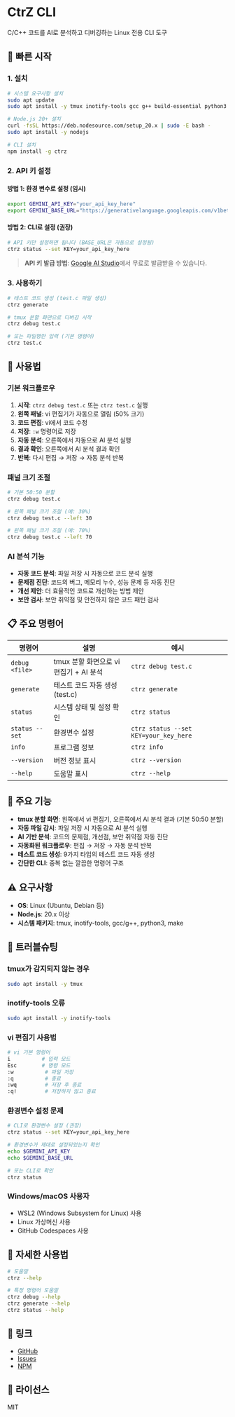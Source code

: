 # CtrZ CLI

C/C++ 코드를 AI로 분석하고 디버깅하는 Linux 전용 CLI 도구

## 🚀 빠른 시작

### 1. 설치

```bash
# 시스템 요구사항 설치
sudo apt update
sudo apt install -y tmux inotify-tools gcc g++ build-essential python3 make

# Node.js 20+ 설치
curl -fsSL https://deb.nodesource.com/setup_20.x | sudo -E bash -
sudo apt install -y nodejs

# CLI 설치
npm install -g ctrz
```

### 2. API 키 설정

#### 방법 1: 환경 변수로 설정 (임시)
```bash
export GEMINI_API_KEY="your_api_key_here"
export GEMINI_BASE_URL="https://generativelanguage.googleapis.com/v1beta/models/gemini-1.5-pro:generateContent"
```

#### 방법 2: CLI로 설정 (권장)
```bash
# API 키만 설정하면 됩니다 (BASE_URL은 자동으로 설정됨)
ctrz status --set KEY=your_api_key_here
```



> **API 키 발급 방법**: [Google AI Studio](https://makersuite.google.com/app/apikey)에서 무료로 발급받을 수 있습니다.

### 3. 사용하기

```bash
# 테스트 코드 생성 (test.c 파일 생성)
ctrz generate

# tmux 분할 화면으로 디버깅 시작
ctrz debug test.c

# 또는 파일명만 입력 (기본 명령어)
ctrz test.c
```

## 🎯 사용법

### 기본 워크플로우

1. **시작**: `ctrz debug test.c` 또는 `ctrz test.c` 실행
2. **왼쪽 패널**: vi 편집기가 자동으로 열림 (50% 크기)
3. **코드 편집**: vi에서 코드 수정
4. **저장**: `:w` 명령어로 저장
5. **자동 분석**: 오른쪽에서 자동으로 AI 분석 실행
6. **결과 확인**: 오른쪽에서 AI 분석 결과 확인
7. **반복**: 다시 편집 → 저장 → 자동 분석 반복

### 패널 크기 조절

```bash
# 기본 50:50 분할
ctrz debug test.c

# 왼쪽 패널 크기 조절 (예: 30%)
ctrz debug test.c --left 30

# 왼쪽 패널 크기 조절 (예: 70%)
ctrz debug test.c --left 70
```

### AI 분석 기능

- **자동 코드 분석**: 파일 저장 시 자동으로 코드 분석 실행
- **문제점 진단**: 코드의 버그, 메모리 누수, 성능 문제 등 자동 진단
- **개선 제안**: 더 효율적인 코드로 개선하는 방법 제안
- **보안 검사**: 보안 취약점 및 안전하지 않은 코드 패턴 검사

## 📋 주요 명령어

| 명령어 | 설명 | 예시 |
|--------|------|------|
| `debug <file>` | tmux 분할 화면으로 vi 편집기 + AI 분석 | `ctrz debug test.c` |
| `generate` | 테스트 코드 자동 생성 (test.c) | `ctrz generate` |
| `status` | 시스템 상태 및 설정 확인 | `ctrz status` |
| `status --set` | 환경변수 설정 | `ctrz status --set KEY=your_key_here` |
| `info` | 프로그램 정보 | `ctrz info` |
| `--version` | 버전 정보 표시 | `ctrz --version` |
| `--help` | 도움말 표시 | `ctrz --help` |

## 🎯 주요 기능

- **tmux 분할 화면**: 왼쪽에서 vi 편집기, 오른쪽에서 AI 분석 결과 (기본 50:50 분할)
- **자동 파일 감시**: 파일 저장 시 자동으로 AI 분석 실행
- **AI 기반 분석**: 코드의 문제점, 개선점, 보안 취약점 자동 진단
- **자동화된 워크플로우**: 편집 → 저장 → 자동 분석 반복
- **테스트 코드 생성**: 9가지 타입의 테스트 코드 자동 생성
- **간단한 CLI**: 중복 없는 깔끔한 명령어 구조

## ⚠️ 요구사항

- **OS**: Linux (Ubuntu, Debian 등)
- **Node.js**: 20.x 이상
- **시스템 패키지**: tmux, inotify-tools, gcc/g++, python3, make

## 🔧 트러블슈팅

### tmux가 감지되지 않는 경우
```bash
sudo apt install -y tmux
```

### inotify-tools 오류
```bash
sudo apt install -y inotify-tools
```

### vi 편집기 사용법
```bash
# vi 기본 명령어
i          # 입력 모드
Esc        # 명령 모드
:w          # 파일 저장
:q          # 종료
:wq         # 저장 후 종료
:q!         # 저장하지 않고 종료
```

### 환경변수 설정 문제
```bash
# CLI로 환경변수 설정 (권장)
ctrz status --set KEY=your_api_key_here

# 환경변수가 제대로 설정되었는지 확인
echo $GEMINI_API_KEY
echo $GEMINI_BASE_URL

# 또는 CLI로 확인
ctrz status
```

### Windows/macOS 사용자
- WSL2 (Windows Subsystem for Linux) 사용
- Linux 가상머신 사용
- GitHub Codespaces 사용

## 📖 자세한 사용법

```bash
# 도움말
ctrz --help

# 특정 명령어 도움말
ctrz debug --help
ctrz generate --help
ctrz status --help
```

## 🔗 링크

- [GitHub](https://github.com/zzmnxn/Debug_Mate)
- [Issues](https://github.com/zzmnxn/Debug_Mate/issues)
- [NPM](https://www.npmjs.com/package/ctrz)

## 📄 라이선스

MIT
